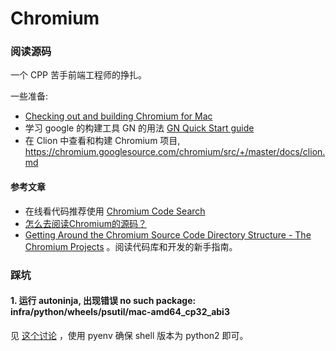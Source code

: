 Chromium
===

### 阅读源码

一个 CPP 苦手前端工程师的挣扎。

一些准备:

- [Checking out and building Chromium for Mac](https://chromium.googlesource.com/chromium/src/+/master/docs/mac_build_instructions.md)
- 学习 google 的构建工具 GN 的用法 [GN Quick Start guide](https://gn.googlesource.com/gn/+/HEAD/docs/quick_start.md)
- 在 Clion 中查看和构建 Chromium 项目, https://chromium.googlesource.com/chromium/src/+/master/docs/clion.md


#### 参考文章

- 在线看代码推荐使用 [Chromium Code Search](https://source.chromium.org/chromium/chromium/src/+/master:)
- [怎么去阅读Chromium的源码？](https://www.zhihu.com/question/306408034)
- [Getting Around the Chromium Source Code Directory Structure - The Chromium Projects](https://sites.google.com/a/chromium.org/dev/developers/how-tos/getting-around-the-chrome-source-code) 。阅读代码库和开发的新手指南。

### 踩坑

#### 1. 运行 autoninja, 出现错误 no such package: infra/python/wheels/psutil/mac-amd64_cp32_abi3

见 [这个讨论](https://groups.google.com/a/chromium.org/g/chromium-discuss/c/ygXltbD3gLQ?pli=1) ，使用 pyenv 确保 shell 版本为 python2 即可。